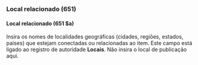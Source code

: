 ### Local relacionado (651)

#### Local relacionado (651 $a)
Insira os nomes de localidades geográficas (cidades, regiões, estados, países) que estejam conectadas ou relacionadas ao item. Este campo está ligado ao registro de autoridade **Locais**. Não insira o local de publicação aqui.
